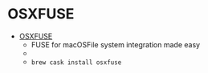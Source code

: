 # OSXFUSE
- [OSXFUSE](https://osxfuse.github.io/)
  -  FUSE for macOSFile system integration made easy
  - 
  - `brew cask install osxfuse`
